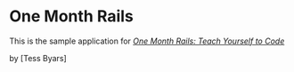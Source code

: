 # One Month Rails

This is the sample application for 
[*One Month Rails: Teach Yourself to Code*](http://onemonthrails.com)

by [Tess Byars]